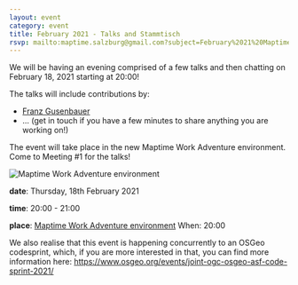 ```yaml
---
layout: event
category: event
title: February 2021 - Talks and Stammtisch
rsvp: mailto:maptime.salzburg@gmail.com?subject=February%2021%20Maptime
---
```


We will be having an evening comprised of a few talks and then chatting on February 18, 2021 starting at 20:00!

The talks will include contributions by:

- [Franz Gusenbauer](https://www.igutech.at)
- ... (get in touch if you have a few minutes to share anything you are working on!)

The event will take place in the new Maptime Work Adventure environment. Come to Meeting #1 for the talks!

![Maptime Work Adventure environment]({{site.baseurl}}/img/2020-02-14_workadventure.png)


**date**: Thursday, 18th February 2021

**time**: 20:00 - 21:00

**place**: [Maptime Work Adventure environment](https://play.workadventu.re/@/maptimesbg/maptimesbg/maptimesbg)
When: 20:00


We also realise that this event is happening concurrently to an OSGeo codesprint, which, if you are more interested in that, you can find more information here: https://www.osgeo.org/events/joint-ogc-osgeo-asf-code-sprint-2021/

